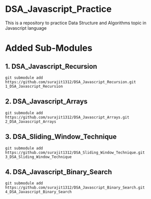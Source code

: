 # DSA_Javascript_Practice

This is a repository to practice Data Structure and Algorithms topic in Javascript language

# Added Sub-Modules

## 1. DSA_Javascript_Recursion

```
git submodule add https://github.com/surajit1312/DSA_Javascript_Recursion.git 1_DSA_Javascript_Recursion

```

## 2. DSA_Javascript_Arrays

```
git submodule add https://github.com/surajit1312/DSA_Javascript_Arrays.git 2_DSA_Javascript_Arrays

```

## 3. DSA_Sliding_Window_Technique

```
git submodule add https://github.com/surajit1312/DSA_Sliding_Window_Technique.git 3_DSA_Sliding_Window_Technique

```

## 4. DSA_Javascript_Binary_Search

```
git submodule add https://github.com/surajit1312/DSA_Javascript_Binary_Search.git 4_DSA_Javascript_Binary_Search

```
